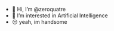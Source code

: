 - 👋 Hi, I’m @zeroquatre
- 👀 I’m interested in Artificial Intelligence
- 😒 yeah, im handsome

<!---
zeroquatre/zeroquatre is a ✨ special ✨ repository because its `README.md` (this file) appears on your GitHub profile.
You can click the Preview link to take a look at your changes.
--->
